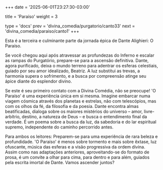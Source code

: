 +++
date = '2025-06-01T23:27:30-03:00'

title = 'Paraíso'
weight = 3

type = 'docs'
prev = 'divina_comedia/purgatorio/canto33'
next = 'divina_comedia/paraiso/canto1'
+++

Esta é a terceira e culminante parte da jornada épica de Dante Alighieri: O Paraíso.

Se você chegou aqui após atravessar as profundezas do Inferno e escalar as rampas do Purgatório, prepare-se para a ascensão definitiva. Dante, agora purificado, deixa o mundo terreno para adentrar os esferas celestiais, guiado por seu amor idealizado, Beatriz. A luz substitui as trevas, a harmonia supera o sofrimento, e a busca por compreensão atinge seu ápice diante do esplendor divino.

Se este é seu primeiro contato com a Divina Comédia, não se preocupe! 'O Paraíso' é uma experiência única em si mesma. Imagine embarcar numa viagem cósmica através dos planetas e estrelas, não com telescópios, mas com os olhos da fé, da filosofia e da poesia. Dante encontra almas beatificadas, dialoga sobre os maiores mistérios do universo – amor, livre-arbítrio, destino, a natureza de Deus – e busca o entendimento final da verdade. É um poema sobre a busca da luz, da sabedoria e do lar espiritual supremo, independente do caminho percorrido antes.

Para ambos os leitores: Preparem-se para uma experiência de rara beleza e profundidade. 'O Paraíso' é menos sobre tormento e mais sobre êxtase, luz ofuscante, música das esferas e a visão progressiva da ordem divina. Assim como nas adaptações anteriores, aproveitando-se do formato de prosa, é um convite a olhar para cima, para dentro e para além, guiados pela escrita imortal de Dante. Vamos ascender juntos?
